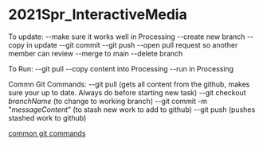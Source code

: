 # 2021Spr_InteractiveMedia

To update:
--make sure it works well in Processing
--create new branch
--copy in update
--git commit 
--git push
--open pull request so another member can review
--merge to main
--delete branch

To Run:
--git pull
--copy content into Processing
--run in Processing

Commn Git Commands:
--git pull (gets all content from the github, makes sure your up to date. Always do before starting new task)
--git checkout _branchName_ (to change to working branch)
--git commit -m "_messageContent_" (to stash new work to add to github)
--git push (pushes stashed work to github)

[common git commands](http://guides.beanstalkapp.com/version-control/common-git-commands.html)